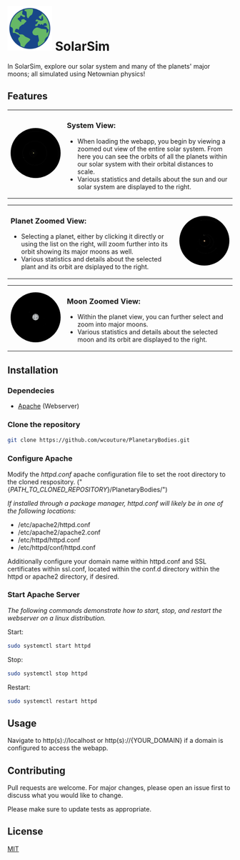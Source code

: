 

# <img src="assets/earth-png.webp" style="margin-left: auto; width: 100px; "> SolarSim

In SolarSim, explore our solar system and many of the planets' major moons; all simulated using Netownian physics!

## Features


<table>
    <tr style="border-width: 0">
        <td width="25%" style="border-width: 0">
            <img src="assets/solarsim2.png" style="width: 200px; border-radius: 200px;"> 
        </td>
        <td width="75%" style="border-width: 0">
            <h3>System View:</h3>
            <ul>
                <li>When loading the webapp, you begin by viewing a zoomed out view of the entire solar system. From here you can see the orbits of all the planets within our solar system with their orbital distances to scale.</li>
                <li>Various statistics and details about the sun and our solar system are displayed to the right.</li>
            </ul>
        </td>
    </tr>
</table>
<table>
    <tr>
        <td width="75%" style="border-width: 0">
            <h3>Planet Zoomed View:</h3>
            <ul>
                <li>Selecting a planet, either by clicking it directly or using the list on the right, will zoom further into its orbit showing its major moons as well.</li>
                <li>Various statistics and details about the selected plant and its orbit are dsiplayed to the right.</li>
            </ul>
        </td>
        <td width="25%" style="border-width: 0">
            <img src="assets/planetView.png" style="width: 200px; border-radius: 200px;"> 
        </td>
    </tr>
</table>
<table>
    <tr style="border-width: 0">
        <td width="25%" style="border-width: 0">
            <img src="assets/moonView.png" style="width: 200px; border-radius: 200px;"> 
        </td>
        <td width="75%" style="border-width: 0">
            <h3>Moon Zoomed View:</h3>
            <ul>
                <li>Within the planet view, you can further select and zoom into major moons.</li>
                <li>Various statistics and details about the selected moon and its orbit are displayed to the right.</li>
            </ul>
        </td>
    </tr>
</table>

## Installation

### Dependecies
* [Apache](https://httpd.apache.org/) (Webserver)

### Clone the repository
```bash
git clone https://github.com/wcouture/PlanetaryBodies.git
```

### Configure Apache 
Modify the <i>httpd.conf</i> apache configuration file to set the root directory to the cloned respository. ("{<i>PATH_TO_CLONED_REPOSITORY</i>}/PlanetaryBodies/")<br>

<i>If installed through a package manager, httpd.conf will likely be in one of the following locations:</i>
* /etc/apache2/httpd.conf
* /etc/apache2/apache2.conf
* /etc/httpd/httpd.conf
* /etc/httpd/conf/httpd.conf

Additionally configure your domain name within httpd.conf and SSL certificates within ssl.conf, located within the conf.d directory within the httpd or apache2 directory, if desired.

### Start Apache Server
<i>The following commands demonstrate how to start, stop, and restart the webserver on a linux distribution.</i><br>

Start:
```bash
sudo systemctl start httpd
```
Stop:
```bash
sudo systemctl stop httpd
```
Restart:
```bash
sudo systemctl restart httpd
```

## Usage
Navigate to http(s)://localhost or http(s)://{YOUR_DOMAIN} if a domain is configured to access the webapp.
## Contributing

Pull requests are welcome. For major changes, please open an issue first
to discuss what you would like to change.

Please make sure to update tests as appropriate.

## License

[MIT](https://choosealicense.com/licenses/mit/)